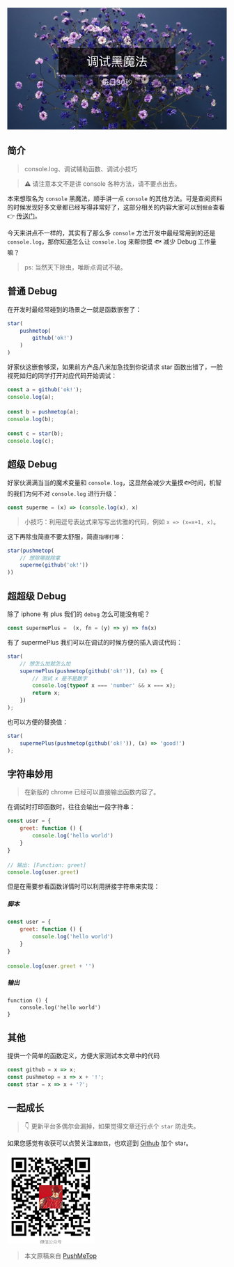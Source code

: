 <!-- # 调试黑魔法 -->

![封面](https://raw.githubusercontent.com/pushmetop/resource/master/30-seconds-for-everyday/super-console/poster.png)

## 简介

> console.log、调试辅助函数、调试小技巧

> ⚠️ 请注意本文不是讲 console 各种方法，请不要点出去。

本来想取名为 `console` 黑魔法，顺手讲一点 `console` 的其他方法。可是查阅资料的时候发现好多文章都已经写得非常好了，这部分相关的内容大家可以到`掘金`查看 👉 [传送门](https://juejin.im/search?query=console&type=all)。

今天来讲点不一样的，其实有了那么多 `console` 方法开发中最经常用到的还是 `console.log`，那你知道怎么让 `console.log` 来帮你摸 🐟 减少 Debug 工作量嘛？

> ps: 当然天下除虫，唯断点调试不破。

## 普通 Debug

在开发时最经常碰到的场景之一就是函数嵌套了：

```javascript
star(
    pushmetop(
        github('ok!')
    )
)
```

好家伙这嵌套够深，如果前方产品八米加急找到你说请求 star 函数出错了，一脸视死如归的同学打开对应代码开始调试：

```javascript
const a = github('ok!');
console.log(a);

const b = pushmetop(a);
console.log(b);

const c = star(b);
console.log(c);
```

## 超级 Debug

好家伙满满当当的魔术变量和 `console.log`，这显然会减少大量摸🐟时间，机智的我们为何不对 `console.log` 进行升级：

```javascript
const superme = (x) => (console.log(x), x)
```

> 小技巧：利用逗号表达式来写写出优雅的代码，例如 `x => (x=x+1, x)`。

这下再除虫简直不要太舒服，简直`指哪打哪`：

```javascript
star(pushmetop(
    // 想除哪就除拿
    superme(github('ok!'))
))
```

## 超超级 Debug

除了 iphone 有 plus 我们的 `debug` 怎么可能没有呢？

```javascript
const supermePlus =  (x, fn = (y) => y) => fn(x)
```

有了 supermePlus 我们可以在调试的时候方便的插入调试代码：

```javascript
star(
    // 想怎么加就怎么加
    supermePlus(pushmetop(github('ok!')), (x) => {
        // 测试 x 是不是数字
        console.log(typeof x === 'number' && x === x);
        return x;
    })
);
```

也可以方便的替换值：

```javascript
star(
    supermePlus(pushmetop(github('ok!')), (x) => 'good!')
);
```

## 字符串妙用

> 在新版的 chrome 已经可以直接输出函数内容了。

在调试时打印函数时，往往会输出一段字符串：

```javascript
const user = {
    greet: function () {
        console.log('hello world')
    }
}

// 输出: [Function: greet]
console.log(user.greet)
```

但是在需要参看函数详情时可以利用拼接字符串来实现：

##### 脚本

```javascript
const user = {
    greet: function () {
        console.log('hello world')
    }
}

console.log(user.greet + '')
```

##### 输出

```
function () {
    console.log('hello world')
}
```

## 其他

提供一个简单的函数定义，方便大家测试本文章中的代码

```javascript
const github = x => x;
const pushmetop = x => x + '!';
const star = x => x + '?';
```

## 一起成长

> 👇 更新平台多偶尔会漏掉，如果觉得文章还行点个 `star` 防走失。

如果您感觉有收获可以点赞关注`激励我`，也欢迎到 [Github](https://github.com/pushmetop/30-seconds-for-everyday) 加个 star。

![微信公众号](https://raw.githubusercontent.com/pushmetop/resource/master/donate/pushmetop.png)

> 本文原稿来自 [PushMeTop](https://github.com/pushmetop)